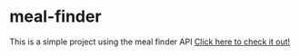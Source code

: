 # meal-finder
This is a simple project using the meal finder API
[Click here to check it out!](https://colomboriccardo.github.io/meal-finder/)
